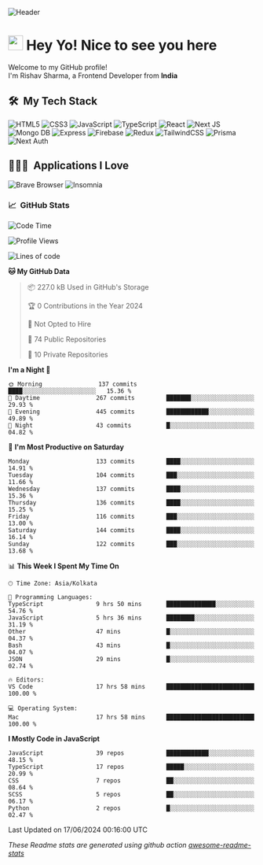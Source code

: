 ![Header](https://github.com/0xrishavsharma/0xrishavsharma/assets/63146727/d1ced55d-0def-4c32-8adf-552853988438)


<h1>
  <img src="https://emojis.slackmojis.com/emojis/images/1531849430/4246/blob-sunglasses.gif?1531849430" width="30"/> 
  Hey Yo! Nice to see you here 
<!--   <img src="https://user-images.githubusercontent.com/18350557/176309783-0785949b-9127-417c-8b55-ab5a4333674e.gif" width="30"/>  -->
</h1> 

<p>Welcome to my GitHub profile! </br> I'm Rishav Sharma, a Frontend Developer from <b>India</b>
<h2> 🛠 &nbsp;My Tech Stack</h3>

  ![HTML5](https://img.shields.io/badge/html5-%23E34F26.svg?style=for-the-badge&logo=html5&logoColor=white)
  ![CSS3](https://img.shields.io/badge/css3-%231572B6.svg?style=for-the-badge&logo=css3&logoColor=white)
  ![JavaScript](https://img.shields.io/badge/javascript-%23323330.svg?style=for-the-badge&logo=javascript&logoColor=%23F7DF1E)
  ![TypeScript](https://img.shields.io/badge/typescript-%23007ACC.svg?style=for-the-badge&logo=typescript&logoColor=white)
  ![React](https://img.shields.io/badge/react-%2320232a.svg?style=for-the-badge&logo=react&logoColor=%2361DAFB)
  ![Next JS](https://img.shields.io/badge/Next-black?style=for-the-badge&logo=next.js&logoColor=white)
  ![Mongo DB](https://img.shields.io/badge/MongoDB-13AA52?style=for-the-badge&logo=next.js&logoColor=white)
  ![Express](https://img.shields.io/badge/Express-1D1F21?style=for-the-badge&logo=express&logoColor=white)
  ![Firebase](https://img.shields.io/badge/Firebase-039BE5?style=for-the-badge&logo=Firebase&logoColor=white)
  ![Redux](https://img.shields.io/badge/redux-%23593d88.svg?style=for-the-badge&logo=redux&logoColor=white)
  ![TailwindCSS](https://img.shields.io/badge/tailwindcss-%2338B2AC.svg?style=for-the-badge&logo=tailwind-css&logoColor=white)
  ![Prisma](https://img.shields.io/badge/Prisma-3982CE?style=for-the-badge&logo=Prisma&logoColor=white)
  ![Next Auth](https://img.shields.io/badge/next--auth-3982CE?style=for-the-badge&logo=auth&logoColor=white)

<h2> 👨🏻‍💻 &nbsp;Applications I Love </h3>

  ![Brave Browser](https://img.shields.io/badge/-Brave_Browser-FB542B?style=for-the-badge&logo=brave&logoColor=white)
  ![Insomnia](https://img.shields.io/badge/-Insomnia-5849BE?style=for-the-badge&logo=insomnia&logoColor=white)


<h3> 📈 &nbsp;GitHub Stats </h3>

<!--START_SECTION:waka-->
![Code Time](http://img.shields.io/badge/Code%20Time-117%20hrs%2057%20mins-blue)

![Profile Views](http://img.shields.io/badge/Profile%20Views-0-blue)

![Lines of code](https://img.shields.io/badge/From%20Hello%20World%20I%27ve%20Written-8.2%20million%20lines%20of%20code-blue)

**🐱 My GitHub Data** 

> 📦 227.0 kB Used in GitHub's Storage 
 > 
> 🏆 0 Contributions in the Year 2024
 > 
> 🚫 Not Opted to Hire
 > 
> 📜 74 Public Repositories 
 > 
> 🔑 10 Private Repositories 
 > 
**I'm a Night 🦉** 

```text
🌞 Morning                137 commits         ████░░░░░░░░░░░░░░░░░░░░░   15.36 % 
🌆 Daytime                267 commits         ███████░░░░░░░░░░░░░░░░░░   29.93 % 
🌃 Evening                445 commits         ████████████░░░░░░░░░░░░░   49.89 % 
🌙 Night                  43 commits          █░░░░░░░░░░░░░░░░░░░░░░░░   04.82 % 
```
📅 **I'm Most Productive on Saturday** 

```text
Monday                   133 commits         ████░░░░░░░░░░░░░░░░░░░░░   14.91 % 
Tuesday                  104 commits         ███░░░░░░░░░░░░░░░░░░░░░░   11.66 % 
Wednesday                137 commits         ████░░░░░░░░░░░░░░░░░░░░░   15.36 % 
Thursday                 136 commits         ████░░░░░░░░░░░░░░░░░░░░░   15.25 % 
Friday                   116 commits         ███░░░░░░░░░░░░░░░░░░░░░░   13.00 % 
Saturday                 144 commits         ████░░░░░░░░░░░░░░░░░░░░░   16.14 % 
Sunday                   122 commits         ███░░░░░░░░░░░░░░░░░░░░░░   13.68 % 
```


📊 **This Week I Spent My Time On** 

```text
🕑︎ Time Zone: Asia/Kolkata

💬 Programming Languages: 
TypeScript               9 hrs 50 mins       ██████████████░░░░░░░░░░░   54.76 % 
JavaScript               5 hrs 36 mins       ████████░░░░░░░░░░░░░░░░░   31.19 % 
Other                    47 mins             █░░░░░░░░░░░░░░░░░░░░░░░░   04.37 % 
Bash                     43 mins             █░░░░░░░░░░░░░░░░░░░░░░░░   04.07 % 
JSON                     29 mins             █░░░░░░░░░░░░░░░░░░░░░░░░   02.74 % 

🔥 Editors: 
VS Code                  17 hrs 58 mins      █████████████████████████   100.00 % 

💻 Operating System: 
Mac                      17 hrs 58 mins      █████████████████████████   100.00 % 
```

**I Mostly Code in JavaScript** 

```text
JavaScript               39 repos            ████████████░░░░░░░░░░░░░   48.15 % 
TypeScript               17 repos            █████░░░░░░░░░░░░░░░░░░░░   20.99 % 
CSS                      7 repos             ██░░░░░░░░░░░░░░░░░░░░░░░   08.64 % 
SCSS                     5 repos             ██░░░░░░░░░░░░░░░░░░░░░░░   06.17 % 
Python                   2 repos             █░░░░░░░░░░░░░░░░░░░░░░░░   02.47 % 
```




 Last Updated on 17/06/2024 00:16:00 UTC
<!--END_SECTION:waka-->
*These Readme stats are generated using github action [awesome-readme-stats](https://github.com/anmol098/waka-readme-stats)*
